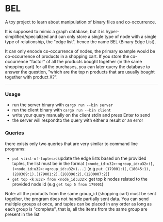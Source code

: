 
# BEL

A toy project to learn about manipulation of binary files and co-occurrence.

It is supposed to mimic a graph database, but it is hyper-simplified/specialized and can only store a single type of node with a single type of relationship, the "edge list", hence the name BEL (Binary Edge List).

It can only encode co-occurrence of nodes, the primary example would be co-occurrence of products in a shopping cart. If you store the co-occurrence "factor" of all the products bought together (in the same shopping cart) for all the purchases, you can later query the database to answer the question, "which are the top n products that are usually bought together with product X?".

---

### Usage

- run the server binary with `cargo run --bin server`
- run the client binary with `cargo run --bin client`
- write your query manually on the client stdin and press Enter to send
- the server will respondto the query with either a result or an error

### Queries
there exists only two queries that are very similar to command line programs:
- `put <list-of-tuples>`: update the edge lists based on the provided tuples, the list must be in the format `(<node_id:u32>:<group_id:u32>)[,(<node_id:u32>:<group_id:u32>)...]` (e.g `put (179001:1),(18045:1),(288389:1),(179001:2),(288398:2),(1200007:2)`)
- `get top <k:u32> from <node_id:u32>`: get top k nodes related to the provided node id (e.g `get top 5 from 179001`)

Note: all the products from the same group_id (shopping cart) must be sent together, the program does not handle partially sent data. You can send multiple groups at once, and tuples can be placed in any order as long as each group is "complete", that is, all the items from the same group are present in the list

